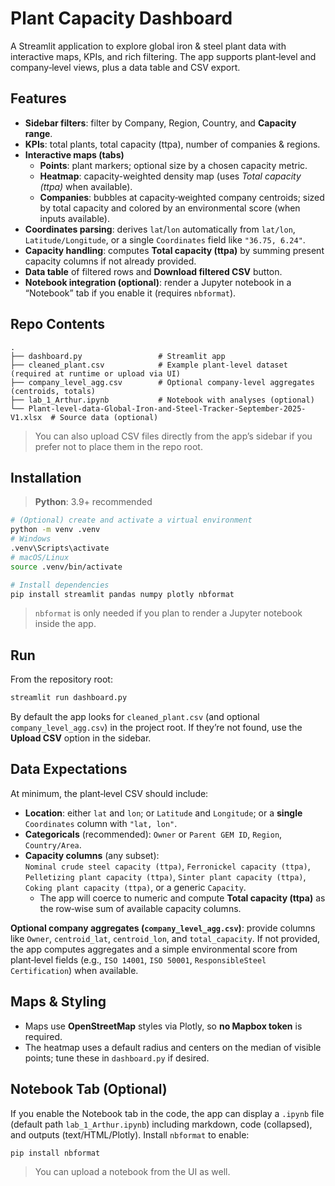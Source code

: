 # Plant Capacity Dashboard

A Streamlit application to explore global iron & steel plant data with interactive maps, KPIs, and rich filtering. The app supports plant‑level and company‑level views, plus a data table and CSV export.

## Features

- **Sidebar filters**: filter by Company, Region, Country, and **Capacity range**.
- **KPIs**: total plants, total capacity (ttpa), number of companies & regions.
- **Interactive maps (tabs)**  
  - **Points**: plant markers; optional size by a chosen capacity metric.  
  - **Heatmap**: capacity-weighted density map (uses *Total capacity (ttpa)* when available).  
  - **Companies**: bubbles at capacity‑weighted company centroids; sized by total capacity and colored by an environmental score (when inputs available).
- **Coordinates parsing**: derives `lat`/`lon` automatically from `lat/lon`, `Latitude/Longitude`, or a single `Coordinates` field like `"36.75, 6.24"`.
- **Capacity handling**: computes **Total capacity (ttpa)** by summing present capacity columns if not already provided.
- **Data table** of filtered rows and **Download filtered CSV** button.
- **Notebook integration (optional)**: render a Jupyter notebook in a “Notebook” tab if you enable it (requires `nbformat`).

##  Repo Contents

```
.
├── dashboard.py                 # Streamlit app
├── cleaned_plant.csv            # Example plant-level dataset (required at runtime or upload via UI)
├── company_level_agg.csv        # Optional company-level aggregates (centroids, totals)
├── lab_1_Arthur.ipynb           # Notebook with analyses (optional)
└── Plant-level-data-Global-Iron-and-Steel-Tracker-September-2025-V1.xlsx  # Source data (optional)
```

> You can also upload CSV files directly from the app’s sidebar if you prefer not to place them in the repo root.

##  Installation

> **Python**: 3.9+ recommended

```bash
# (Optional) create and activate a virtual environment
python -m venv .venv
# Windows
.venv\Scripts\activate
# macOS/Linux
source .venv/bin/activate

# Install dependencies
pip install streamlit pandas numpy plotly nbformat
```

> `nbformat` is only needed if you plan to render a Jupyter notebook inside the app.

##  Run

From the repository root:

```bash
streamlit run dashboard.py
```

By default the app looks for `cleaned_plant.csv` (and optional `company_level_agg.csv`) in the project root. If they’re not found, use the **Upload CSV** option in the sidebar.

##  Data Expectations

At minimum, the plant‑level CSV should include:

- **Location**: either `lat` and `lon`; or `Latitude` and `Longitude`; or a **single** `Coordinates` column with `"lat, lon"`.
- **Categoricals** (recommended): `Owner` or `Parent GEM ID`, `Region`, `Country/Area`.
- **Capacity columns** (any subset):  
  `Nominal crude steel capacity (ttpa)`, `Ferronickel capacity (ttpa)`, `Pelletizing plant capacity (ttpa)`, `Sinter plant capacity (ttpa)`, `Coking plant capacity (ttpa)`, or a generic `Capacity`.
  - The app will coerce to numeric and compute **Total capacity (ttpa)** as the row‑wise sum of available capacity columns.

**Optional company aggregates (`company_level_agg.csv`)**: provide columns like `Owner`, `centroid_lat`, `centroid_lon`, and `total_capacity`. If not provided, the app computes aggregates and a simple environmental score from plant‑level fields (e.g., `ISO 14001`, `ISO 50001`, `ResponsibleSteel Certification`) when available.

##  Maps & Styling

- Maps use **OpenStreetMap** styles via Plotly, so **no Mapbox token** is required.
- The heatmap uses a default radius and centers on the median of visible points; tune these in `dashboard.py` if desired.

##  Notebook Tab (Optional)

If you enable the Notebook tab in the code, the app can display a `.ipynb` file (default path `lab_1_Arthur.ipynb`) including markdown, code (collapsed), and outputs (text/HTML/Plotly). Install `nbformat` to enable:

```bash
pip install nbformat
```

> You can upload a notebook from the UI as well.
